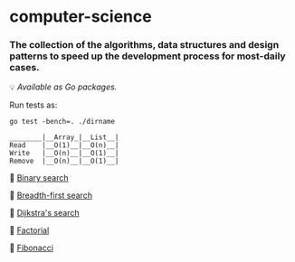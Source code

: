 # computer-science

### The collection of the algorithms, data structures and design patterns to speed up the development process for most-daily cases.

💡 _Available as Go packages._

Run tests as:
```
go test -bench=. ./dirname
```

```
________|__Array_|__List__|
Read	|__O(1)__|__O(n)__|
Write   |__O(n)__|__O(1)__|
Remove  |__O(n)__|__O(1)__|
```

📌 <a href="binary_search/binary_search.go">Binary search</a>

📌 <a href="breadth_first_search/breadth_first_search.go">Breadth-first search</a>

📌 <a href="dijkstra_search/dijkstra_search.go">Dijkstra's search</a>

📌 <a href="factorial/factorial.go">Factorial</a>

📌 <a href="fibonacci/fibonacci.go">Fibonacci</a>

